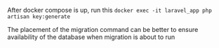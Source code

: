 After docker compose is up, run this `docker exec -it laravel_app php artisan key:generate`

The placement of the migration command can be better to ensure availability of the database when migration is about to run
